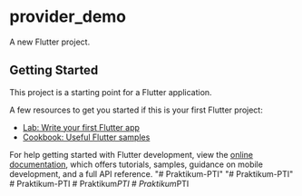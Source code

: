 # provider_demo

A new Flutter project.

## Getting Started

This project is a starting point for a Flutter application.

A few resources to get you started if this is your first Flutter project:

- [Lab: Write your first Flutter app](https://docs.flutter.dev/get-started/codelab)
- [Cookbook: Useful Flutter samples](https://docs.flutter.dev/cookbook)

For help getting started with Flutter development, view the
[online documentation](https://docs.flutter.dev/), which offers tutorials,
samples, guidance on mobile development, and a full API reference.
"# Praktikum-PTI" 
"# Praktikum-PTI" 
#   P r a k t i k u m - P T I  
 #   P r a k t i k u m _ P T I  
 #   P r a k t i k u m _ P T I  
 